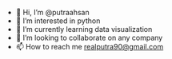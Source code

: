- 👋 Hi, I’m @putraahsan
- 👀 I’m interested in python
- 🌱 I’m currently learning data visualization
- 💞️ I’m looking to collaborate on any company
- 📫 How to reach me realputra90@gmail.com


<!---
putraahsan/putraahsan is a ✨ special ✨ repository because its `README.md` (this file) appears on your GitHub profile.
You can click the Preview link to take a look at your changes.
--->
